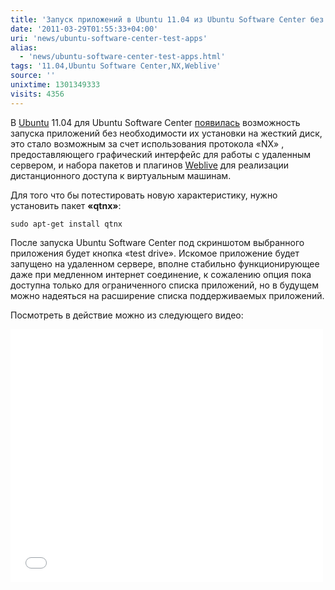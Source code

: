 ```yaml
---
title: 'Запуск приложений в Ubuntu 11.04 из Ubuntu Software Center без установки'
date: '2011-03-29T01:55:33+04:00'
uri: 'news/ubuntu-software-center-test-apps'
alias: 
  - 'news/ubuntu-software-center-test-apps.html'
tags: '11.04,Ubuntu Software Center,NX,Weblive'
source: ''
unixtime: 1301349333
visits: 4356
---
```

В [Ubuntu](ubuntu/) 11.04 для Ubuntu Software Center [появилась](http://www.stgraber.org/2011/03/27/more-on-weblive-and-the-software-center-integration/) возможность запуска приложений без необходимости их установки на жесткий диск, это стало возможным за счет использования протокола «NX» , предоставляющего графический интерфейс для работы с удаленным сервером, и набора пакетов и плагинов [Weblive](https://launchpad.net/weblive) для реализации дистанционного доступа к виртуальным машинам.

Для того что бы потестировать новую характеристику, нужно установить пакет **«qtnx»**:

```
sudo apt-get install qtnx
```

После запуска Ubuntu Software Center под скриншотом выбранного приложения будет кнопка «test drive». Искомое приложение будет запущено на удаленном сервере, вполне стабильно функционирующее даже при медленном интернет соединение, к сожалению опция пока доступна только для ограниченного списка приложений, но в будущем можно надеяться на расширение списка поддерживаемых приложений.

Посмотреть в действие можно из следующего видео:

<iframe title="YouTube video player" width="500" height="405" src="//www.youtube.com/embed/DGvJHuhknbk" frameborder="0" allowfullscreen=""></iframe>
